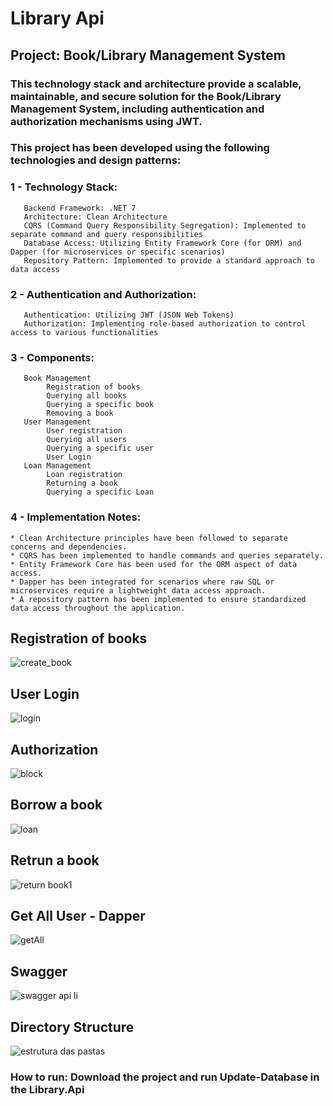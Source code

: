 # Library Api 
## Project: Book/Library Management System

### This technology stack and architecture provide a scalable, maintainable, and secure solution for the Book/Library Management System, including authentication and authorization mechanisms using JWT.
### This project has been developed using the following technologies and design patterns:
### 1 - Technology Stack:
       Backend Framework: .NET 7
       Architecture: Clean Architecture
       CQRS (Command Query Responsibility Segregation): Implemented to separate command and query responsibilities
       Database Access: Utilizing Entity Framework Core (for ORM) and Dapper (for microservices or specific scenarios)
       Repository Pattern: Implemented to provide a standard approach to data access

### 2 - Authentication and Authorization:
       Authentication: Utilizing JWT (JSON Web Tokens)
       Authorization: Implementing role-based authorization to control access to various functionalities
      
### 3 - Components:
       Book Management
            Registration of books
            Querying all books
            Querying a specific book
            Removing a book
       User Management
            User registration 
            Querying all users
            Querying a specific user
            User Login
       Loan Management
            Loan registration 
            Returning a book 
            Querying a specific Loan

### 4 - Implementation Notes:

    * Clean Architecture principles have been followed to separate concerns and dependencies.
    * CQRS has been implemented to handle commands and queries separately.
    * Entity Framework Core has been used for the ORM aspect of data access.
    * Dapper has been integrated for scenarios where raw SQL or microservices require a lightweight data access approach.
    * A repository pattern has been implemented to ensure standardized data access throughout the application.

## Registration of books
![create_book](https://github.com/HenriqueLopesDeSouza/Library.Api/assets/43977679/3ff9ac7c-6b90-450c-a0c7-3686376b48ac)

## User Login
![login](https://github.com/HenriqueLopesDeSouza/Library.Api/assets/43977679/16b921ab-0871-47d5-87bf-897cee2ca0e5)

## Authorization 
![block](https://github.com/HenriqueLopesDeSouza/Library.Api/assets/43977679/4be39767-ff80-4932-929d-5f4a4ceb0c43)

## Borrow a book
![loan](https://github.com/HenriqueLopesDeSouza/Library.Api/assets/43977679/ed8d0ab6-0717-4f74-974d-4512f6acac79)

## Retrun a book 
![return book1](https://github.com/HenriqueLopesDeSouza/Library.Api/assets/43977679/953cf1e0-f6d7-493c-8042-c8aa4892235b)

## Get All User - Dapper 
![getAll](https://github.com/HenriqueLopesDeSouza/Library.Api/assets/43977679/6cca3e9e-bd06-4982-b842-8b1bdeb244b9)

## Swagger
![swagger api li](https://github.com/HenriqueLopesDeSouza/Library.Api/assets/43977679/96141a08-4601-498d-859c-268e7efbf140)

## Directory Structure
![estrutura das pastas](https://github.com/HenriqueLopesDeSouza/Library.Api/assets/43977679/65bb26aa-4816-49ca-95f6-30cf6e73c4ac)

### How to run: Download the project and run Update-Database in the Library.Api 

